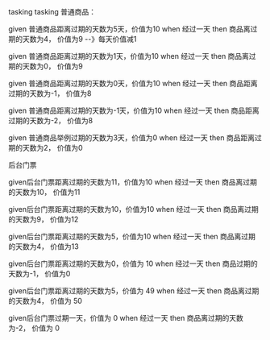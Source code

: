 tasking
tasking 
普通商品： 

given 普通商品距离过期的天数为5天，价值为10 when 经过一天 then 商品离过期的天数为4， 价值为9 --》每天价值减1

given 普通商品距离过期的天数为1天，价值为10 when 经过一天 then 商品离过期的天数为0， 价值为9

given 普通商品距离过期的天数为0天，价值为10 when 经过一天 then 商品距离过期的天数为-1， 价值为8

given 普通商品距离过期的天数为-1天，价值为10 when 经过一天 then 商品距离过期的天数为-2， 价值为8

given 普通商品举例过期的天数为3天，价值为0 when 经过一天 then 商品距离过期的天数为2， 价值为0

后台门票

given后台门票距离过期的天数为11，价值为10 when 经过一天 then 商品离过期的天数为10， 价值为11

given后台门票距离过期的天数为10，价值为10 when 经过一天 then 商品离过期的天数为9， 价值为12

given后台门票距离过期的天数为5，价值为10 when 经过一天 then 商品离过期的天数为4， 价值为13

given后台门票距离过期的天数为0，价值为 10 when 经过一天 then 商品过期的天数为-1， 价值为0

given后台门票距离过期的天数为5，价值为 49 when 经过一天 then 商品离过期的天数为4， 价值为 50

given后台门票过期一天，价值为 0 when 经过一天 then 商品离过期的天数为-2， 价值为 0